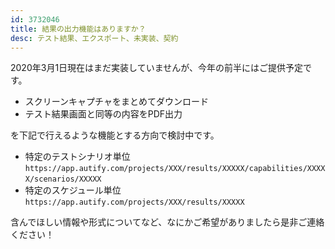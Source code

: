```yaml
---
id: 3732046
title: 結果の出力機能はありますか？
desc: テスト結果、エクスポート、未実装、契約
---
```


2020年3月1日現在はまだ実装していませんが、今年の前半にはご提供予定です。

*   スクリーンキャプチャをまとめてダウンロード
*   テスト結果画面と同等の内容をPDF出力

を下記で行えるような機能とする方向で検討中です。

*   特定のテストシナリオ単位`https://app.autify.com/projects/XXX/results/XXXXX/capabilities/XXXXX/scenarios/XXXXX` 
*   特定のスケジュール単位<br>`https://app.autify.com/projects/XXX/results/XXXXX`<br>

含んでほしい情報や形式についてなど、なにかご希望がありましたら是非ご連絡ください！<br>